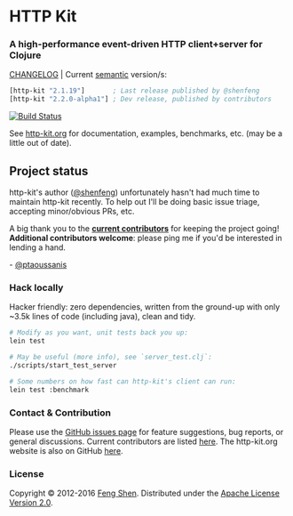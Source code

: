 # HTTP Kit

### A high-performance event-driven HTTP client+server for Clojure

[CHANGELOG](https://github.com/http-kit/http-kit/blob/master/history.md) | Current [semantic](http://semver.org/) version/s:

```clojure
[http-kit "2.1.19"]       ; Last release published by @shenfeng
[http-kit "2.2.0-alpha1"] ; Dev release, published by contributors
```

[![Build Status](https://travis-ci.org/http-kit/http-kit.svg?branch=master)](https://travis-ci.org/http-kit/http-kit)

See [http-kit.org](http://http-kit.org) for documentation, examples, benchmarks, etc. (may be a little out of date).

## Project status

http-kit's author ([@shenfeng]) unfortunately hasn't had much time to maintain http-kit recently. To help out I'll be doing basic issue triage, accepting minor/obvious PRs, etc.

A big thank you to the **[current contributors](https://github.com/http-kit/http-kit/graphs/contributors)** for keeping the project going! **Additional contributors welcome**: please ping me if you'd be interested in lending a hand.

\- [@ptaoussanis]

### Hack locally

Hacker friendly: zero dependencies, written from the ground-up with only ~3.5k lines of code (including java), clean and tidy.

```sh
# Modify as you want, unit tests back you up:
lein test

# May be useful (more info), see `server_test.clj`:
./scripts/start_test_server

# Some numbers on how fast can http-kit's client can run:
lein test :benchmark
```

### Contact & Contribution

Please use the [GitHub issues page](https://github.com/http-kit/http-kit/issues) for feature suggestions, bug reports, or general discussions. Current contributors are listed [here](https://github.com/http-kit/http-kit/graphs/contributors). The http-kit.org website is also on GitHub [here](https://github.com/http-kit/http-kit.github.com).

### License

Copyright &copy; 2012-2016 [Feng Shen](http://shenfeng.me/). Distributed under the [Apache License Version 2.0](http://www.apache.org/licenses/LICENSE-2.0.html).

[@shenfeng]: https://github.com/shenfeng
[@ptaoussanis]: https://github.com/ptaoussanis